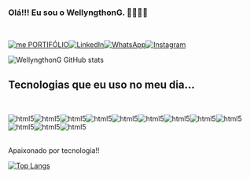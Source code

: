 ### Olá!!! Eu sou o WellyngthonG. 🐱‍👤✌🏽
<br/>

[![me PORTIFÓLIO](https://img.shields.io/badge/website-000000?style=for-the-badge&logo=About.me&logoColor=white)](www.wellingtongs.com.br)[![LinkedIn](https://img.shields.io/badge/LinkedIn-0077B5?style=for-the-badge&logo=linkedin&logoColor=white)](https://www.linkedin.com/in/wellingtongs/)[![WhatsApp](https://img.shields.io/badge/WhatsApp-25D366?style=for-the-badge&logo=whatsapp&logoColor=white)](https://contate.me/wellingtongs)[![Instagram](https://img.shields.io/badge/Instagram-E4405F?style=for-the-badge&logo=instagram&logoColor=white)](https://www.instagram.com/wellyngthong/)


![WellyngthonG GitHub stats](https://github-readme-stats.vercel.app/api?username=WellyngthonG&show_icons=true&theme=radical)


## Tecnologias que eu uso no meu dia...

<div style="display: inline_block"><br/>

 <img align="center" alt="html5" src="https://img.shields.io/badge/Python-3776AB?style=for-the-badge&logo=python&logoColor=white"/><img align="center" alt="html5" src="https://img.shields.io/badge/HTML5-E34F26?style=for-the-badge&logo=html5&logoColor=white"/><img align="center" alt="html5" src="https://img.shields.io/badge/CSS3-1572B6?style=for-the-badge&logo=css3&logoColor=white"/><img align="center" alt="html5" src="https://img.shields.io/badge/JavaScript-F7DF1E?style=for-the-badge&logo=javascript&logoColor=black"/><img align="center" alt="html5" src="https://img.shields.io/badge/TypeScript-007ACC?style=for-the-badge&logo=typescript&logoColor=white"/><img align="center" alt="html5" src="https://img.shields.io/badge/Java-ED8B00?style=for-the-badge&logo=java&logoColor=white"/><img align="center" alt="html5" src="https://img.shields.io/badge/.NET-5C2D91?style=for-the-badge&logo=.net&logoColor=white"/><img align="center" alt="html5" src="https://img.shields.io/badge/Node.js-43853D?style=for-the-badge&logo=node.js&logoColor=white"/><img align="center" alt="html5" src="https://img.shields.io/badge/React-20232A?style=for-the-badge&logo=react&logoColor=61DAFB"/><img align="center" alt="html5" src="https://img.shields.io/badge/Vue.js-35495E?style=for-the-badge&logo=vue.js&logoColor=4FC08D"/><img align="center" alt="html5" src="https://img.shields.io/badge/Angular-DD0031?style=for-the-badge&logo=angular&logoColor=white"/><img align="center" alt="html5" src="https://img.shields.io/badge/MySQL-00000F?style=for-the-badge&logo=mysql&logoColor=white"/>

<br/>
Apaixonado por tecnologia!!
<br/>

[![Top Langs](https://github-readme-stats.vercel.app/api/top-langs/?username=WellyngthonG&layout=compact)](https://github.com/WellyngthonG/github-readme-stats)
